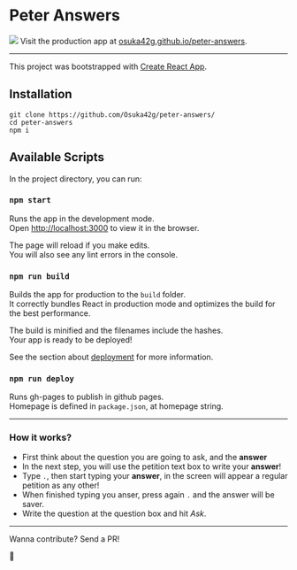 # Peter Answers

![](name-of-giphy.gif)
Visit the production app at [osuka42g.github.io/peter-answers](https://osuka42g.github.io/peter-answers/).

---
This project was bootstrapped with [Create React App](https://github.com/facebook/create-react-app).

## Installation
```
git clone https://github.com/Osuka42g/peter-answers/
cd peter-answers
npm i
```


## Available Scripts

In the project directory, you can run:

### `npm start`

Runs the app in the development mode.<br>
Open [http://localhost:3000](http://localhost:3000) to view it in the browser.

The page will reload if you make edits.<br>
You will also see any lint errors in the console.

### `npm run build`

Builds the app for production to the `build` folder.<br>
It correctly bundles React in production mode and optimizes the build for the best performance.

The build is minified and the filenames include the hashes.<br>
Your app is ready to be deployed!

See the section about [deployment](https://facebook.github.io/create-react-app/docs/deployment) for more information.

### `npm run deploy`

Runs gh-pages to publish in github pages.<br>
Homepage is defined in `package.json`, at homepage string.

---
### How it works?
- First think about the question you are going to ask, and the __answer__<br>
- In the next step, you will use the petition text box to write your __answer__!<br>
- Type `.`, then start typing your __answer__, in the screen will appear a regular petition as any other!<br>
- When finished typing you anser, press again `.` and the answer will be saver.<br>
- Write the question at the question box and hit _Ask_.


---
Wanna contribute? Send a PR!

👻
